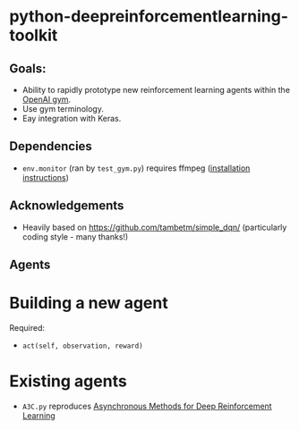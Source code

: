 # python-deepreinforcementlearning-toolkit

## Goals:
- Ability to rapidly prototype new reinforcement learning agents within the [OpenAI gym](https://github.com/openai/gym).
- Use gym terminology.
- Eay integration with Keras.

## Dependencies
- `env.monitor` (ran by `test_gym.py`) requires ffmpeg ([installation instructions](http://askubuntu.com/a/605210/450605))

## Acknowledgements
- Heavily based on https://github.com/tambetm/simple_dqn/ (particularly coding style - many thanks!)

## Agents

# Building a new agent

Required:
- `act(self, observation, reward)` 

# Existing agents
- `A3C.py` reproduces [Asynchronous Methods for Deep Reinforcement Learning](http://arxiv.org/abs/1602.01783)
